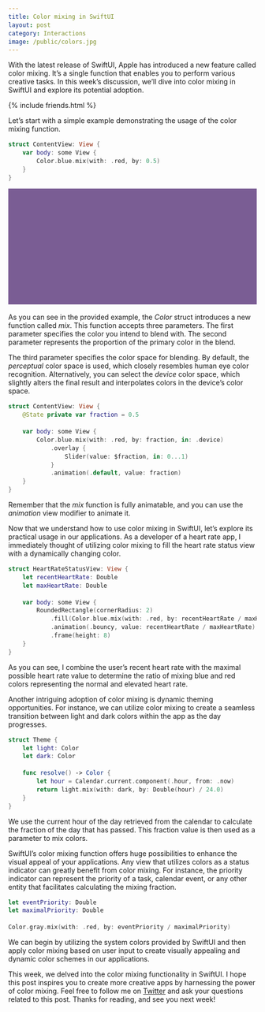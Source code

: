```yaml
---
title: Color mixing in SwiftUI
layout: post
category: Interactions
image: /public/colors.jpg
---
```


With the latest release of SwiftUI, Apple has introduced a new feature called color mixing. It’s a single function that enables you to perform various creative tasks. In this week’s discussion, we’ll dive into color mixing in SwiftUI and explore its potential adoption.

{% include friends.html %}

Let’s start with a simple example demonstrating the usage of the color mixing function.

```swift
struct ContentView: View {
    var body: some View {
        Color.blue.mix(with: .red, by: 0.5)
    }
}
```

![color-mixing](/public/color-mixing.png)

As you can see in the provided example, the *Color* struct introduces a new function called *mix*. This function accepts three parameters. The first parameter specifies the color you intend to blend with. The second parameter represents the proportion of the primary color in the blend. 

The third parameter specifies the color space for blending. By default, the *perceptual* color space is used, which closely resembles human eye color recognition. Alternatively, you can select the *device* color space, which slightly alters the final result and interpolates colors in the device’s color space.

```swift
struct ContentView: View {
    @State private var fraction = 0.5
    
    var body: some View {
        Color.blue.mix(with: .red, by: fraction, in: .device)
            .overlay {
                Slider(value: $fraction, in: 0...1)
            }
            .animation(.default, value: fraction)
    }
}
```

Remember that the *mix* function is fully animatable, and you can use the *animation* view modifier to animate it.

Now that we understand how to use color mixing in SwiftUI, let’s explore its practical usage in our applications. As a developer of a heart rate app, I immediately thought of utilizing color mixing to fill the heart rate status view with a dynamically changing color.

```swift
struct HeartRateStatusView: View {
    let recentHeartRate: Double
    let maxHeartRate: Double
    
    var body: some View {
        RoundedRectangle(cornerRadius: 2)
            .fill(Color.blue.mix(with: .red, by: recentHeartRate / maxHeartRate))
            .animation(.bouncy, value: recentHeartRate / maxHeartRate)
            .frame(height: 8)
    }
}
```

As you can see, I combine the user’s recent heart rate with the maximal possible heart rate value to determine the ratio of mixing blue and red colors representing the normal and elevated heart rate. 

Another intriguing adoption of color mixing is dynamic theming opportunities. For instance, we can utilize color mixing to create a seamless transition between light and dark colors within the app as the day progresses.

```swift
struct Theme {
    let light: Color
    let dark: Color
    
    func resolve() -> Color {
        let hour = Calendar.current.component(.hour, from: .now)
        return light.mix(with: dark, by: Double(hour) / 24.0)
    }
}
```

We use the current hour of the day retrieved from the calendar to calculate the fraction of the day that has passed. This fraction value is then used as a parameter to mix colors.

SwiftUI’s color mixing function offers huge possibilities to enhance the visual appeal of your applications. Any view that utilizes colors as a status indicator can greatly benefit from color mixing. For instance, the priority indicator can represent the priority of a task, calendar event, or any other entity that facilitates calculating the mixing fraction.

```swift
let eventPriority: Double
let maximalPriority: Double

Color.gray.mix(with: .red, by: eventPriority / maximalPriority)
```

We can begin by utilizing the system colors provided by SwiftUI and then apply color mixing based on user input to create visually appealing and dynamic color schemes in our applications.

This week, we delved into the color mixing functionality in SwiftUI. I hope this post inspires you to create more creative apps by harnessing the power of color mixing. Feel free to follow me on [Twitter](https://twitter.com/mecid) and ask your questions related to this post. Thanks for reading, and see you next week!
